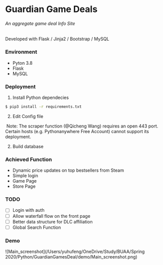 # Guardian Game Deals

###### An aggregate game deal Info Site

Developed with Flask / Jinja2 / Bootstrap / MySQL

### Environment 

+ Pyton 3.8
+ Flask
+ MySQL

### Deployment

1. Install Python dependecies

```bash
$ pip3 install -r requirements.txt
```

2. Edit Config file



​		Note: The scraper function (@Qicheng Wang) requires an open 443 port. Certain hosts (e.g. Pythonanywhere Free Account) cannot support its deployment.

2. Build database

### Achieved Function

+ Dynamic price updates on top bestsellers from Steam
+ Simple login
+ Game Page
+ Store Page

### TODO

- [ ] Login with auth
- [ ] Allow waterfall flow on the front page
- [ ] Better data structure for DLC affiliation
- [ ] Global Search Function

### Demo

![Main_screenshot](/Users/yuhufeng/OneDrive/Study/BUAA/Spring 2020/Python/GuardianGamesDeal/demo/Main_screenshot.png)